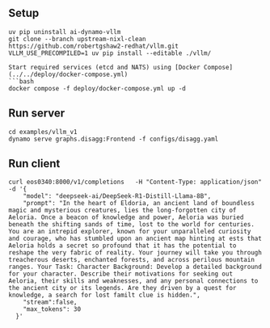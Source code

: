## Setup


```
uv pip uninstall ai-dynamo-vllm
git clone --branch upstream-nixl-clean https://github.com/robertgshaw2-redhat/vllm.git
VLLM_USE_PRECOMPILED=1 uv pip install --editable ./vllm/

Start required services (etcd and NATS) using [Docker Compose](../../deploy/docker-compose.yml)
```bash
docker compose -f deploy/docker-compose.yml up -d
```


## Run server

```
cd examples/vllm_v1
dynamo serve graphs.disagg:Frontend -f configs/disagg.yaml
```

## Run client

```
curl eos0340:8000/v1/completions   -H "Content-Type: application/json"   -d '{
    "model": "deepseek-ai/DeepSeek-R1-Distill-Llama-8B",
    "prompt": "In the heart of Eldoria, an ancient land of boundless magic and mysterious creatures, lies the long-forgotten city of Aeloria. Once a beacon of knowledge and power, Aeloria was buried beneath the shifting sands of time, lost to the world for centuries. You are an intrepid explorer, known for your unparalleled curiosity and courage, who has stumbled upon an ancient map hinting at ests that Aeloria holds a secret so profound that it has the potential to reshape the very fabric of reality. Your journey will take you through treacherous deserts, enchanted forests, and across perilous mountain ranges. Your Task: Character Background: Develop a detailed background for your character. Describe their motivations for seeking out Aeloria, their skills and weaknesses, and any personal connections to the ancient city or its legends. Are they driven by a quest for knowledge, a search for lost familt clue is hidden.",
    "stream":false,
    "max_tokens": 30
  }'
```